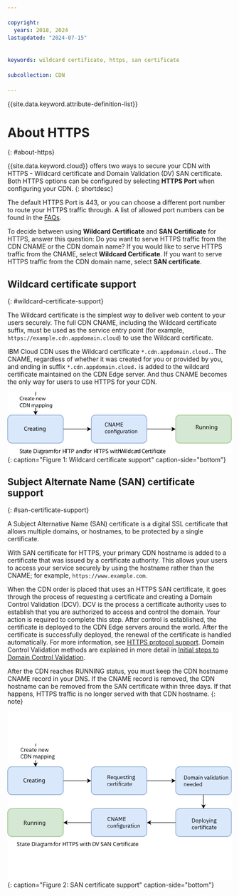 ```yaml
---

copyright:
  years: 2018, 2024
lastupdated: "2024-07-15"


keywords: wildcard certificate, https, san certificate

subcollection: CDN

---
```


{{site.data.keyword.attribute-definition-list}}

# About HTTPS
{: #about-https}

{{site.data.keyword.cloud}} offers two ways to secure your CDN with HTTPS - Wildcard certificate and Domain Validation (DV) SAN certificate. Both HTTPS options can be configured by selecting **HTTPS Port** when configuring your CDN.
{: shortdesc}

The default HTTPS Port is 443, or you can choose a different port number to route your HTTPS traffic through. A list of allowed port numbers can be found in the [FAQs](/docs/CDN?topic=CDN-faqs#are-there-any-restrictions-on-what-port-numbers-are-allowed).

To decide between using **Wildcard Certificate** and **SAN Certificate** for HTTPS, answer this question: Do you want to serve HTTPS traffic from the CDN CNAME or the CDN domain name? If you would like to serve HTTPS traffic from the CNAME, select **Wildcard Certificate**. If you want to serve HTTPS traffic from the CDN domain name, select **SAN certificate**.

## Wildcard certificate support
{: #wildcard-certificate-support}

The Wildcard certificate is the simplest way to deliver web content to your users securely. The full CDN CNAME, including the Wildcard certificate suffix, must be used as the service entry point (for example, `https://example.cdn.appdomain.cloud`) to use the Wildcard certificate.

IBM Cloud CDN uses the Wildcard certificate `*.cdn.appdomain.cloud.`. The CNAME, regardless of whether it was created for you or provided by you, and ending in suffix `*.cdn.appdomain.cloud.` is added to the wildcard certificate maintained on the CDN Edge server. And thus CNAME becomes the only way for users to use HTTPS for your CDN.

![Diagram for HTTP and Wildcard](images/state-diagram-wildcard.svg){: caption="Figure 1: Wildcard certificate support" caption-side="bottom"}

## Subject Alternate Name (SAN) certificate support
{: #san-certificate-support}

A Subject Alternative Name (SAN) certificate is a digital SSL certificate that allows multiple domains, or hostnames, to be protected by a single certificate.

With SAN certificate for HTTPS, your primary CDN hostname is added to a certificate that was issued by a certificate authority. This allows your users to access your service securely by using the hostname rather than the CNAME; for example, `https://www.example.com`.

When the CDN order is placed that uses an HTTPS SAN certificate, it goes through the process of requesting a certificate and creating a Domain Control Validation (DCV). DCV is the process a certificate authority uses to establish that you are authorized to access and control the domain. Your action is required to complete this step. After control is established, the certificate is deployed to the CDN Edge servers around the world. After the certificate is successfully deployed, the renewal of the certificate is handled automatically. For more information, see [HTTPS protocol support](/docs/CDN?topic=CDN-about-content-delivery-networks#https-protocol-support). Domain Control Validation methods are explained in more detail in [Initial steps to Domain Control Validation](/docs/CDN?topic=CDN-completing-domain-control-validation-for-https-with-dv-san#initial-steps-to-domain-control-validation).

After the CDN reaches RUNNING status, you must keep the CDN hostname CNAME record in your DNS. If the CNAME record is removed, the CDN hostname can be removed from the SAN certificate within three days. If that happens, HTTPS traffic is no longer served with that CDN hostname.
{: note}

![Diagram for HTTPS with SAN Certificate](images/state-diagram-san2.svg){: caption="Figure 2: SAN certificate support" caption-side="bottom"}
